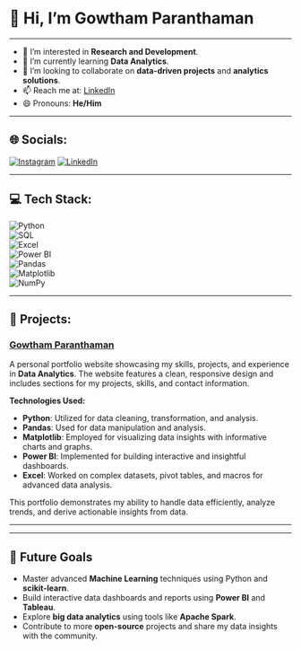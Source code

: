 # 👋 Hi, I’m **Gowtham Paranthaman**
---
- 👀 I’m interested in **Research and Development**.
- 🌱 I’m currently learning **Data Analytics**.
- 💞️ I’m looking to collaborate on **data-driven projects** and **analytics solutions**.
- 📫 Reach me at: [LinkedIn](https://www.linkedin.com/in/gowthamparanthaman)
- 😄 Pronouns: **He/Him**


---

## 🌐 Socials:
[![Instagram](https://img.shields.io/badge/instagram-%23E1306C.svg?style=for-the-badge&logo=instagram&logoColor=white)](https://www.instagram.com/this_is_gowtham/)
[![LinkedIn](https://img.shields.io/badge/linkedin-%230A66C2.svg?style=for-the-badge&logo=linkedin&logoColor=white)](https://www.linkedin.com/in/gowthamparanthaman)

---

## 💻 **Tech Stack:**
![Python](https://img.shields.io/badge/python-%2314354C.svg?style=for-the-badge&logo=python&logoColor=white)  
![SQL](https://img.shields.io/badge/sql-%232f2f2f.svg?style=for-the-badge&logo=sqlite&logoColor=white)  
![Excel](https://img.shields.io/badge/excel-%2333a6a6.svg?style=for-the-badge&logo=microsoft-excel&logoColor=white)  
![Power BI](https://img.shields.io/badge/power%20bi-%23F2C811.svg?style=for-the-badge&logo=powerbi&logoColor=white)  
![Pandas](https://img.shields.io/badge/pandas-%23150458.svg?style=for-the-badge&logo=pandas&logoColor=white)  
![Matplotlib](https://img.shields.io/badge/matplotlib-%23A5002B.svg?style=for-the-badge&logo=matplotlib&logoColor=white)  
![NumPy](https://img.shields.io/badge/numpy-%23013243.svg?style=for-the-badge&logo=numpy&logoColor=white)  

---

## 🚀 **Projects:**

### [**Gowtham Paranthaman**](https://gowthamparanthaman.netlify.app/)
A personal portfolio website showcasing my skills, projects, and experience in **Data Analytics**. The website features a clean, responsive design and includes sections for my projects, skills, and contact information.

**Technologies Used:**
- **Python**: Utilized for data cleaning, transformation, and analysis.
- **Pandas**: Used for data manipulation and analysis.
- **Matplotlib**: Employed for visualizing data insights with informative charts and graphs.
- **Power BI**: Implemented for building interactive and insightful dashboards.
- **Excel**: Worked on complex datasets, pivot tables, and macros for advanced data analysis.

This portfolio demonstrates my ability to handle data efficiently, analyze trends, and derive actionable insights from data.

---

---

## 🎯 **Future Goals**
- Master advanced **Machine Learning** techniques using Python and **scikit-learn**.
- Build interactive data dashboards and reports using **Power BI** and **Tableau**.
- Explore **big data analytics** using tools like **Apache Spark**.
- Contribute to more **open-source** projects and share my data insights with the community.
